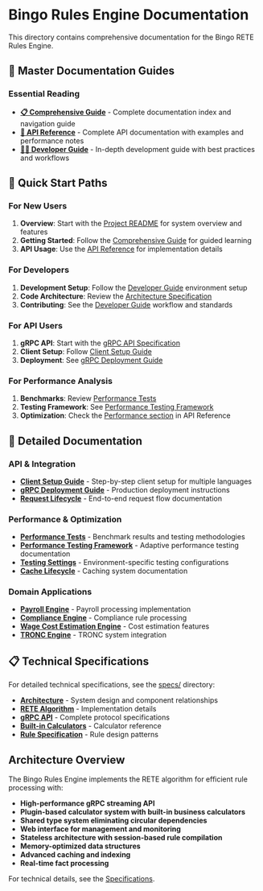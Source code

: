 # Bingo Rules Engine Documentation

This directory contains comprehensive documentation for the Bingo RETE Rules Engine.

## 📖 Master Documentation Guides

### Essential Reading
- **[📋 Comprehensive Guide](COMPREHENSIVE_GUIDE.md)** - Complete documentation index and navigation guide
- **[🔧 API Reference](API_REFERENCE.md)** - Complete API documentation with examples and performance notes  
- **[👨‍💻 Developer Guide](DEVELOPER_GUIDE.md)** - In-depth development guide with best practices and workflows

## 🚀 Quick Start Paths

### For New Users
1. **Overview**: Start with the [Project README](../README.md) for system overview and features
2. **Getting Started**: Follow the [Comprehensive Guide](COMPREHENSIVE_GUIDE.md) for guided learning
3. **API Usage**: Use the [API Reference](API_REFERENCE.md) for implementation details

### For Developers  
1. **Development Setup**: Follow the [Developer Guide](DEVELOPER_GUIDE.md) environment setup
2. **Code Architecture**: Review the [Architecture Specification](../specs/architecture.md)
3. **Contributing**: See the [Developer Guide](DEVELOPER_GUIDE.md) workflow and standards

### For API Users
1. **gRPC API**: Start with the [gRPC API Specification](../specs/grpc-api.md)
2. **Client Setup**: Follow [Client Setup Guide](client-setup.md) 
3. **Deployment**: See [gRPC Deployment Guide](grpc-deployment-guide.md)

### For Performance Analysis
1. **Benchmarks**: Review [Performance Tests](performance-tests.md)
2. **Testing Framework**: See [Performance Testing Framework](performance-testing.md)
3. **Optimization**: Check the [Performance section](API_REFERENCE.md#performance-monitoring-api) in API Reference

## 📁 Detailed Documentation

### API & Integration
- **[Client Setup Guide](client-setup.md)** - Step-by-step client setup for multiple languages
- **[gRPC Deployment Guide](grpc-deployment-guide.md)** - Production deployment instructions
- **[Request Lifecycle](request-lifecycle.md)** - End-to-end request flow documentation

### Performance & Optimization  
- **[Performance Tests](performance-tests.md)** - Benchmark results and testing methodologies
- **[Performance Testing Framework](performance-testing.md)** - Adaptive performance testing documentation
- **[Testing Settings](testing-settings.md)** - Environment-specific testing configurations
- **[Cache Lifecycle](cache-lifecycle.md)** - Caching system documentation

### Domain Applications
- **[Payroll Engine](payroll-engine.md)** - Payroll processing implementation
- **[Compliance Engine](compliance-engine.md)** - Compliance rule processing  
- **[Wage Cost Estimation Engine](wage-cost-estimation-engine.md)** - Cost estimation features
- **[TRONC Engine](tronc-engine.md)** - TRONC system integration

## 📋 Technical Specifications

For detailed technical specifications, see the [specs/](../specs/) directory:
- **[Architecture](../specs/architecture.md)** - System design and component relationships
- **[RETE Algorithm](../specs/rete-algorithm-implementation.md)** - Implementation details
- **[gRPC API](../specs/grpc-api.md)** - Complete protocol specifications
- **[Built-in Calculators](../specs/built-in-calculators.md)** - Calculator reference
- **[Rule Specification](../specs/rule-specification.md)** - Rule design patterns

## Architecture Overview

The Bingo Rules Engine implements the RETE algorithm for efficient rule processing with:

- **High-performance gRPC streaming API**
- **Plugin-based calculator system with built-in business calculators**
- **Shared type system eliminating circular dependencies**
- **Web interface for management and monitoring**
- **Stateless architecture with session-based rule compilation**
- **Memory-optimized data structures**
- **Advanced caching and indexing**
- **Real-time fact processing**

For technical details, see the [Specifications](../SPECS.md).
